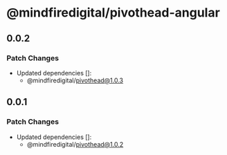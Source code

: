 # @mindfiredigital/pivothead-angular

## 0.0.2

### Patch Changes

- Updated dependencies []:
  - @mindfiredigital/pivothead@1.0.3

## 0.0.1

### Patch Changes

- Updated dependencies []:
  - @mindfiredigital/pivothead@1.0.2
